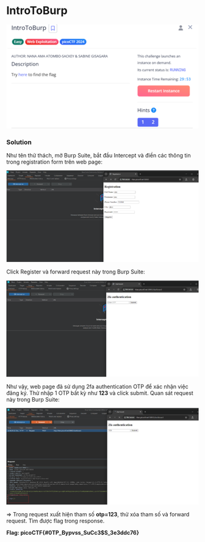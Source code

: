 # IntroToBurp
![img](https://github.com/DucThinh47/PicoCTF_Writeups/blob/main/Web_Exploitation/images/image28.png?raw=true)

### Solution

Như tên thử thách, mở Burp Suite, bắt đầu Intercept và điền các thông tin trong registration form trên web page: 

![img](https://github.com/DucThinh47/PicoCTF_Writeups/blob/main/Web_Exploitation/images/image29.png?raw=true)

Click Register và forward request này trong Burp Suite: 

![img](https://github.com/DucThinh47/PicoCTF_Writeups/blob/main/Web_Exploitation/images/image30.png?raw=true)

Như vậy, web page đã sử dụng 2fa authentication OTP để xác nhận việc đăng ký. Thử nhập 1 OTP bất kỳ như **123** và click submit. Quan sát request này trong Burp Suite: 

![img](https://github.com/DucThinh47/PicoCTF_Writeups/blob/main/Web_Exploitation/images/image31.png?raw=true)

=> Trong request xuất hiện tham số **otp=123**, thử xóa tham số và forward request. Tìm được flag trong response. 

**Flag: picoCTF{#0TP_Bypvss_SuCc3$S_3e3ddc76}**